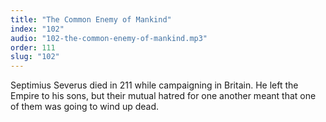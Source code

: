 ```yaml
---
title: "The Common Enemy of Mankind"
index: "102"
audio: "102-the-common-enemy-of-mankind.mp3"
order: 111
slug: "102"
---
```


Septimius Severus died in 211 while campaigning in Britain. He left the Empire to his sons, but their mutual hatred for one another meant that one of them was going to wind up dead.


